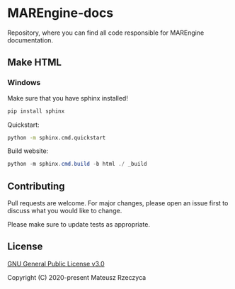 # MAREngine-docs

Repository, where you can find all code responsible for MAREngine documentation.

## Make HTML

### Windows

Make sure that you have sphinx installed!

```bash
pip install sphinx
```

Quickstart:

```bash
python -m sphinx.cmd.quickstart
```

Build website:

```powershell
python -m sphinx.cmd.build -b html ./ _build
```

## Contributing

Pull requests are welcome. For major changes, please open an issue first to discuss what you would like to change.

Please make sure to update tests as appropriate.

## License

[GNU General Public License v3.0](https://github.com/Mregussek/MAREngine-docs/blob/master/LICENSE.md)

Copyright (C) 2020-present Mateusz Rzeczyca

